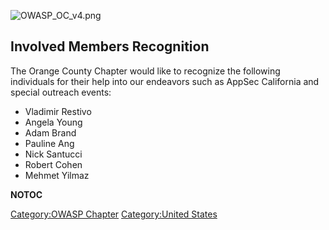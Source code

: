 ![OWASP_OC_v4.png](OWASP_OC_v4.png "OWASP_OC_v4.png")

## Involved Members Recognition

The Orange County Chapter would like to recognize the following
individuals for their help into our endeavors such as AppSec California
and special outreach events:

  - Vladimir Restivo
  - Angela Young
  - Adam Brand
  - Pauline Ang
  - Nick Santucci
  - Robert Cohen
  - Mehmet Yilmaz

__NOTOC__

[Category:OWASP Chapter](Category:OWASP_Chapter "wikilink")
[Category:United States](Category:United_States "wikilink")